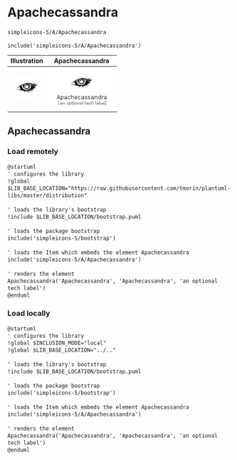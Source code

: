 # Apachecassandra


```text
simpleicons-5/A/Apachecassandra
```

```text
include('simpleicons-5/A/Apachecassandra')
```



| Illustration | Apachecassandra |
| :---: | :---: |
| ![illustration for Illustration](../../simpleicons-5/A/Apachecassandra.png) | ![illustration for Apachecassandra](../../simpleicons-5/A/Apachecassandra.Local.png) |




## Apachecassandra

### Load remotely
```plantuml
@startuml
' configures the library
!global $LIB_BASE_LOCATION="https://raw.githubusercontent.com/tmorin/plantuml-libs/master/distribution"

' loads the library's bootstrap
!include $LIB_BASE_LOCATION/bootstrap.puml

' loads the package bootstrap
include('simpleicons-5/bootstrap')

' loads the Item which embeds the element Apachecassandra
include('simpleicons-5/A/Apachecassandra')

' renders the element
Apachecassandra('Apachecassandra', 'Apachecassandra', 'an optional tech label')
@enduml
```

### Load locally
```plantuml
@startuml
' configures the library
!global $INCLUSION_MODE="local"
!global $LIB_BASE_LOCATION="../.."

' loads the library's bootstrap
!include $LIB_BASE_LOCATION/bootstrap.puml

' loads the package bootstrap
include('simpleicons-5/bootstrap')

' loads the Item which embeds the element Apachecassandra
include('simpleicons-5/A/Apachecassandra')

' renders the element
Apachecassandra('Apachecassandra', 'Apachecassandra', 'an optional tech label')
@enduml
```

